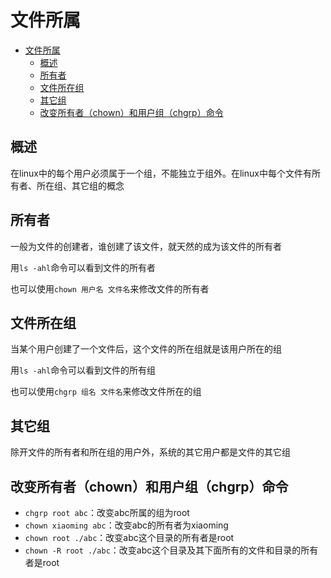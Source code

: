 # 文件所属

<!-- TOC depthFrom:1 depthTo:6 withLinks:1 updateOnSave:1 orderedList:0 -->

- [文件所属](#文件所属)
  - [概述](#概述)
  - [所有者](#所有者)
  - [文件所在组](#文件所在组)
  - [其它组](#其它组)
  - [改变所有者（chown）和用户组（chgrp）命令](#改变所有者chown和用户组chgrp命令)

<!-- /TOC -->

## 概述

在linux中的每个用户必须属于一个组，不能独立于组外。在linux中每个文件有所有者、所在组、其它组的概念

## 所有者

一般为文件的创建者，谁创建了该文件，就天然的成为该文件的所有者

用`ls ‐ahl`命令可以看到文件的所有者

也可以使用`chown 用户名 文件名`来修改文件的所有者

## 文件所在组

当某个用户创建了一个文件后，这个文件的所在组就是该用户所在的组

用`ls ‐ahl`命令可以看到文件的所有组

也可以使用`chgrp 组名 文件名`来修改文件所在的组

## 其它组

除开文件的所有者和所在组的用户外，系统的其它用户都是文件的其它组

## 改变所有者（chown）和用户组（chgrp）命令

- `chgrp root abc`：改变abc所属的组为root
- `chown xiaoming abc`：改变abc的所有者为xiaoming
- `chown root ./abc`：改变abc这个目录的所有者是root
- `chown ‐R root ./abc`：改变abc这个目录及其下面所有的文件和目录的所有者是root
